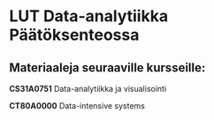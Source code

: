 # LUT Data-analytiikka Päätöksenteossa

## Materiaaleja seuraaville kursseille:

**CS31A0751** Data-analytiikka ja visualisointi

**CT80A0000** Data-intensive systems
